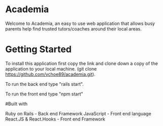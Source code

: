 # Academia

Welcome to Academia, an easy to use web application that allows busy parents help find trusted tutors/coaches around their local areas.

# Getting Started

To install this application first copy the link and clone down a copy of the application to your local machine. (git clone https://github.com/vchoe89/academia.git).

To run the back end type "rails start".

To run the front end type "npm start"

#Built with

Ruby on Rails - Back end Framework
JavaScript - Front end language
React.JS & React.Hooks - Front end Framework
